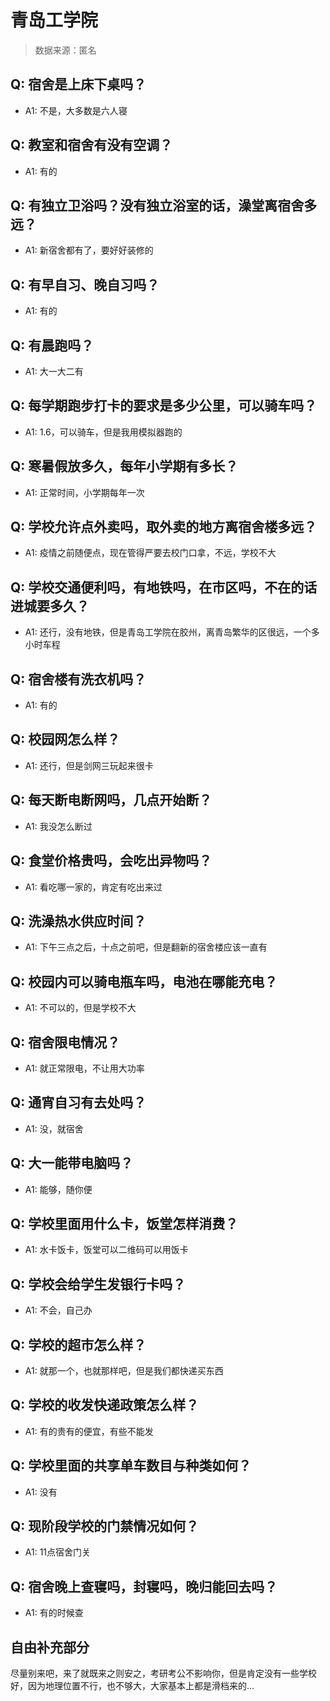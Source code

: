 # 青岛工学院

> 数据来源：匿名

## Q: 宿舍是上床下桌吗？

- A1: 不是，大多数是六人寝

## Q: 教室和宿舍有没有空调？

- A1: 有的

## Q: 有独立卫浴吗？没有独立浴室的话，澡堂离宿舍多远？

- A1: 新宿舍都有了，要好好装修的

## Q: 有早自习、晚自习吗？

- A1: 有的

## Q: 有晨跑吗？

- A1: 大一大二有

## Q: 每学期跑步打卡的要求是多少公里，可以骑车吗？

- A1: 1.6，可以骑车，但是我用模拟器跑的

## Q: 寒暑假放多久，每年小学期有多长？

- A1: 正常时间，小学期每年一次

## Q: 学校允许点外卖吗，取外卖的地方离宿舍楼多远？

- A1: 疫情之前随便点，现在管得严要去校门口拿，不远，学校不大

## Q: 学校交通便利吗，有地铁吗，在市区吗，不在的话进城要多久？

- A1: 还行，没有地铁，但是青岛工学院在胶州，离青岛繁华的区很远，一个多小时车程

## Q: 宿舍楼有洗衣机吗？

- A1: 有的

## Q: 校园网怎么样？

- A1: 还行，但是剑网三玩起来很卡

## Q: 每天断电断网吗，几点开始断？

- A1: 我没怎么断过

## Q: 食堂价格贵吗，会吃出异物吗？

- A1: 看吃哪一家的，肯定有吃出来过

## Q: 洗澡热水供应时间？

- A1: 下午三点之后，十点之前吧，但是翻新的宿舍楼应该一直有

## Q: 校园内可以骑电瓶车吗，电池在哪能充电？

- A1: 不可以的，但是学校不大

## Q: 宿舍限电情况？

- A1: 就正常限电，不让用大功率

## Q: 通宵自习有去处吗？

- A1: 没，就宿舍

## Q: 大一能带电脑吗？

- A1: 能够，随你便

## Q: 学校里面用什么卡，饭堂怎样消费？

- A1: 水卡饭卡，饭堂可以二维码可以用饭卡

## Q: 学校会给学生发银行卡吗？

- A1: 不会，自己办

## Q: 学校的超市怎么样？

- A1: 就那一个，也就那样吧，但是我们都快递买东西

## Q: 学校的收发快递政策怎么样？

- A1: 有的贵有的便宜，有些不能发

## Q: 学校里面的共享单车数目与种类如何？

- A1: 没有

## Q: 现阶段学校的门禁情况如何？

- A1: 11点宿舍门关

## Q: 宿舍晚上查寝吗，封寝吗，晚归能回去吗？

- A1: 有的时候查

## 自由补充部分

尽量别来吧，来了就既来之则安之，考研考公不影响你，但是肯定没有一些学校好，因为地理位置不行，也不够大，大家基本上都是滑档来的…